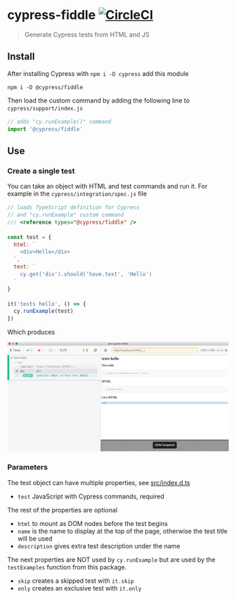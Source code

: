 # cypress-fiddle [![CircleCI](https://circleci.com/gh/cypress-io/cypress-fiddle/tree/master.svg?style=svg)](https://circleci.com/gh/cypress-io/cypress-fiddle/tree/master)
> Generate Cypress tests from HTML and JS

## Install

After installing Cypress with `npm i -D cypress` add this module

```shell
npm i -D @cypress/fiddle
```

Then load the custom command by adding the following line to `cypress/support/index.js`

```js
// adds "cy.runExample()" command
import '@cypress/fiddle'
```

## Use

### Create a single test

You can take an object with HTML and test commands and run it. For example in the `cypress/integration/spec.js` file

```js
// loads TypeScript definition for Cypress
// and "cy.runExample" custom command
/// <reference types="@cypress/fiddle" />

const test = {
  html: `
    <div>Hello</div>
  `,
  test: `
    cy.get('div').should('have.text', 'Hello')
  `
}

it('tests hello', () => {
  cy.runExample(test)
})
```

Which produces

![runExample test](images/runExample.png)

### Parameters

The test object can have multiple properties, see [src/index.d.ts](src/index.d.ts)

- `test` JavaScript with Cypress commands, required

The rest of the properties are optional

- `html` to mount as DOM nodes before the test begins
- `name` is the name to display at the top of the page, otherwise the test title will be used
- `description` gives extra test description under the name

The next properties are NOT used by `cy.runExample` but are used by the `testExamples` function from this package.

- `skip` creates a skipped test with `it.skip`
- `only` creates an exclusive test with `it.only`


